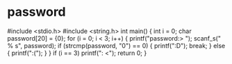 # password
#include <stdio.h>
#include <string.h>
int main() 
{
	int i = 0;
	char  password[20] = {0};
	for (i = 0; i < 3; i++)
	{
		printf("password:> ");
		scanf_s(" % s", password);
		if (strcmp(password, "0") == 0)
		{
			printf(":D");
			break;
		}
		else
		{
			printf(":(");
		}
	}
	if (i == 3)
		printf(": <");
	return 0;
}
